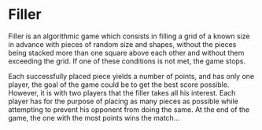 # Filler

Filler is an algorithmic game which consists in filling a grid of a known size in advance with pieces of random size and shapes, without the pieces being stacked more than one square above each other and without them exceeding the grid. If one of these conditions is not met, the game stops.

Each successfully placed piece yields a number of points, and has only one player, the goal of the game could be to get the best score possible. However, it is with two players that the filler takes all his interest. Each player has for the purpose of placing as many pieces as possible while attempting to prevent his opponent from doing the same. At the end of the game, the one with the most points wins the match...
